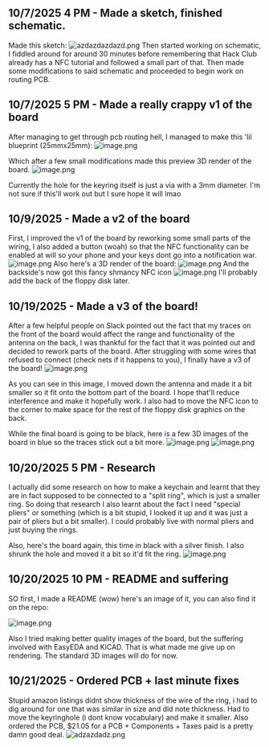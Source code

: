 <!--
  ===================    !!READ THIS NOTICE!!   ====================
  DO NOT edit this file manually. Your changes WILL BE OVERWRITTEN!
  This journal is auto generated and updated by Hack Club Blueprint.
  To edit this file, please edit your journal entries on Blueprint.
  ==================================================================
-->

## 10/7/2025 4 PM - Made a sketch, finished schematic.  

Made this sketch:
![azdazdazdazd.png](https://blueprint.hackclub.com/user-attachments/blobs/redirect/eyJfcmFpbHMiOnsiZGF0YSI6OTIwLCJwdXIiOiJibG9iX2lkIn19--28b2648a53696fe2953524000509603d952c8d0e/azdazdazdazd.png)
Then started working on schematic, I fiddled around for around 30 minutes before remembering that Hack Club already has a NFC tutorial and followed a small part of that. Then made some modifications to said schematic and proceeded to begin work on routing PCB.  

## 10/7/2025 5 PM - Made a really crappy v1 of the board  

After managing to get through pcb routing hell, I managed to make this 'lil blueprint (25mmx25mm):
![image.png](https://blueprint.hackclub.com/user-attachments/blobs/proxy/eyJfcmFpbHMiOnsiZGF0YSI6OTUwLCJwdXIiOiJibG9iX2lkIn19--5d7dfa0bb6e5e621f02afc83c0e61c9cb112a01f/image.png)

Which after a few small modifications made this preview 3D render of the board.
![image.png](https://blueprint.hackclub.com/user-attachments/blobs/proxy/eyJfcmFpbHMiOnsiZGF0YSI6OTQ5LCJwdXIiOiJibG9iX2lkIn19--f6beb9ddbbbd3a65cc5c841b4387568558be4281/image.png)

Currently the hole for the keyring itself is just a via with a 3mm diameter. I'm not sure if this'll work out but I sure hope it will lmao  

## 10/9/2025 - Made a v2 of the board  

First, I improved the v1 of the board by reworking some small parts of the wiring, I also added a button (woah) so that the NFC functionality can be enabled at will so your phone and your keys dont go into a notification war.
![image.png](https://blueprint.hackclub.com/user-attachments/blobs/proxy/eyJfcmFpbHMiOnsiZGF0YSI6MTI0NywicHVyIjoiYmxvYl9pZCJ9fQ==--af738d5139c7e88944094d09c6b896aefd5fcf7b/image.png)
Also here's a 3D render of the board:
![image.png](https://blueprint.hackclub.com/user-attachments/blobs/proxy/eyJfcmFpbHMiOnsiZGF0YSI6MTI0OCwicHVyIjoiYmxvYl9pZCJ9fQ==--54ce86d4b4177c0aebbd65f41e4a7bdb0ba1220f/image.png)
And the backside's now got this fancy shmancy NFC icon
![image.png](https://blueprint.hackclub.com/user-attachments/blobs/proxy/eyJfcmFpbHMiOnsiZGF0YSI6MTI0OSwicHVyIjoiYmxvYl9pZCJ9fQ==--945877ee77284f97a537fe3f41f28c7bfc0e66f7/image.png)
I'll probably add the back of the floppy disk later.  

## 10/19/2025 - Made a v3 of the board!  

After a few helpful people on Slack pointed out the fact that my traces on the front of the board would affect the range and functionality of the antenna on the back, I was thankful for the fact that it was pointed out and decided to rework parts of the board. After struggling with some wires that refused to connect (check nets if it happens to you), I finally have a v3 of the board!
![image.png](https://blueprint.hackclub.com/user-attachments/blobs/proxy/eyJfcmFpbHMiOnsiZGF0YSI6MzM1OCwicHVyIjoiYmxvYl9pZCJ9fQ==--48ff76ad2e9f38f3b6e3b1468d4cfe5a7ca0087e/image.png)

As you can see in this image, I moved down the antenna and made it a bit smaller so it fit onto the bottom part of the board. I hope that'll reduce interference and make it hopefully work. I also had to move the NFC icon to the corner to make space for the rest of the floppy disk graphics on the back.

While the final board is going to be black, here is a few 3D images of the board in blue so the traces stick out a bit more.
![image.png](https://blueprint.hackclub.com/user-attachments/blobs/proxy/eyJfcmFpbHMiOnsiZGF0YSI6MzM2MCwicHVyIjoiYmxvYl9pZCJ9fQ==--89f9e047d865ecacc7ed6a5b6125e366cdd0d64f/image.png)
![image.png](https://blueprint.hackclub.com/user-attachments/blobs/proxy/eyJfcmFpbHMiOnsiZGF0YSI6MzM2MSwicHVyIjoiYmxvYl9pZCJ9fQ==--7aeea59ed31adf05f7f4fa393a1960eaf074d0df/image.png)

  

## 10/20/2025 5 PM - Research  

I actually did some research on how to make a keychain and learnt that they are in fact supposed to be connected to a "split ring", which is just a smaller ring. So doing that research I also learnt about the fact I need "special pliers" or something (which is a bit stupid, I looked it up and it was just a pair of pliers but a bit smaller). I could probably live with normal pliers and just buying the rings.

Also, here's the board again, this time in black with a silver finish. I also shrunk the hole and moved it a bit so it'd fit the ring.
![image.png](https://blueprint.hackclub.com/user-attachments/blobs/proxy/eyJfcmFpbHMiOnsiZGF0YSI6Mzc0MCwicHVyIjoiYmxvYl9pZCJ9fQ==--c08ea04eb007edbabe533169dde21598ba1589f9/image.png)
  

## 10/20/2025 10 PM - README and suffering  

SO first, I made a README (wow) here's an image of it, you can also find it on the repo:

![image.png](https://blueprint.hackclub.com/user-attachments/blobs/proxy/eyJfcmFpbHMiOnsiZGF0YSI6MzgwNiwicHVyIjoiYmxvYl9pZCJ9fQ==--b02d0d30eaa10128d7cf402546ba02ce837a1f3d/image.png)

Also I tried making better quality images of the board, but the suffering involved with EasyEDA and KiCAD. That is what made me give up on rendering. The standard 3D images will do for now.  

## 10/21/2025 - Ordered PCB + last minute fixes  

Stupid amazon listings didnt show thickness of the wire of the ring, i had to dig around for one that was similar in size and did note thickness. Had to move the keyringhole (i dont know vocabulary) and make it smaller. Also ordered the PCB, $21.05 for a PCB + Components + Taxes paid is a pretty damn good deal.
![adzazdadz.png](https://blueprint.hackclub.com/user-attachments/blobs/proxy/eyJfcmFpbHMiOnsiZGF0YSI6NDE5MSwicHVyIjoiYmxvYl9pZCJ9fQ==--39db0a629f9d9f5cc15ff30f1c3f043cca988417/adzazdadz.png)
  

